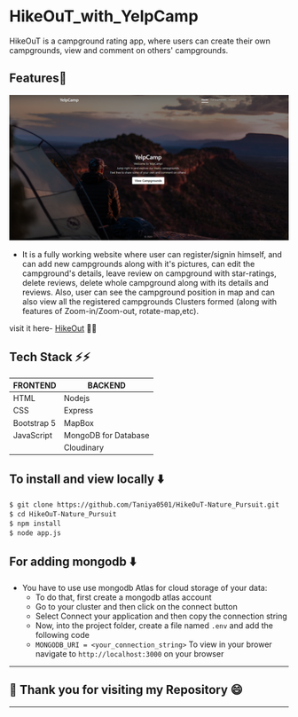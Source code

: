# HikeOuT_with_YelpCamp
HikeOuT is a campground rating app, where users can create their own campgrounds, view and comment on others' campgrounds. 

## Features:star2:

![alt-text](https://github.com/Taniya0501/HikeOuT-Nature_Pursuit/blob/main/ss.PNG)

* It is a fully working website where user can register/signin himself, and can add new campgrounds along with it's pictures, can edit the campground's details, leave review on campground with star-ratings, delete reviews, delete whole campground along with its details and reviews. Also, user can see the campground position in map and can also view all the registered campgrounds Clusters formed (along with features of Zoom-in/Zoom-out, rotate-map,etc).

visit it here-
[HikeOut](https://hikeout-yelpcamp.herokuapp.com/) :rocket::rocket:

## Tech Stack :zap::zap:

| FRONTEND      | BACKEND       |
| ------------- | ------------- |
| HTML          |   Nodejs
| CSS           | Express  |
| Bootstrap 5   | MapBox|
| JavaScript    |MongoDB for Database|
|               |Cloudinary|

## To install and view locally :arrow_down:

```bash
$ git clone https://github.com/Taniya0501/HikeOuT-Nature_Pursuit.git
$ cd HikeOuT-Nature_Pursuit
$ npm install
$ node app.js
```

## For adding mongodb :arrow_down:

- You have to use use mongodb Atlas for cloud storage of your data:
  - To do that, first create a mongodb atlas account
  - Go to your cluster and then click on the connect button
  - Select Connect your application and then copy the connection string
  - Now, into the project folder, create a file named `.env` and add the following code
  - `MONGODB_URI = <your_connection_string>`
    To view in your brower navigate to `http://localhost:3000` on your browser


---------------------------------------------------------------------------------------------------------------------------------------------------
## :confetti_ball: Thank you for visiting my Repository :smile:
---------------------------------------------------------------------------------------------------------------------------------------------------
